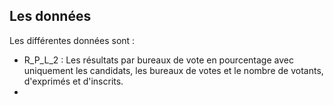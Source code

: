 ## Les données
Les différentes données sont :
- R_P_L_2 : Les résultats par bureaux de vote en pourcentage avec uniquement les candidats, les bureaux de votes et le nombre de votants, d'exprimés et d'inscrits.
- 

